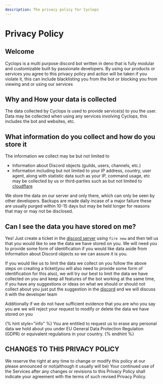 ```yaml
---
description: The privacy policy for Cyclops
---
```


# Privacy Policy

## Welcome

Cyclops is a multi purpose discord bot written in deno that is fully modular and customizable built by passionate developers. By using our products or services you agree to this privacy policy and action will be taken if you violate it, this can include blacklisting you from the bot or blocking you from viewing and or using our services

## Why and How your data is collected

The data collected by Cyclops is used to provide service\(s\) to you the user. Data may be collected when using any services involving Cyclops, this includes the bot and websites, etc.

## What information do you collect and how do you store it

The information we collect may be but not limited to  


* Information about Discord objects \(guilds, users, channels, etc.\)
* Information including but not limited to your IP address, country, user agent, along with statistic data such as your IP, command usage, etc may be collected by us or third-parties such as but not limited to [cloudflare](https://www.cloudflare.com/)

We store the data on our server and only there, which can only be seen by other developers. Backups are made daily incase of a major failure these are usually purged within 10-15 days but may be held longer for reasons that may or may not be disclosed.



## Can I see the data you have stored on me?

Yes! Just create a ticket in the [discord server](https://discord.gg/NMRWG8xgx8) using `fire new` and then tell us that you would like to see the data we have stored on you. We will need you to provide some form of identification if you would like data aside from Information about Discord objects so we can assure it is you.  
  
If you would like us to limit the data we collect on you follow the above steps on creating a ticket\(you will also need to provide some form of identification for this also\), we will try our best to limit the data we have collected on you and keep all features of the bot working at the same time, if you have any suggestions or ideas on what we should or should not collect about you just put the suggestion in the [discord](https://discord.gg/NMRWG8xgx8) and we will discuss it with the developer team   
  
Additionally if we do not have sufficient evidence that you are who you say you are we will reject your request to modify or delete the data we have stored on you

{% hint style="info" %}
You are entitled to request us to erase any personal data we hold about you under EU General Data Protection Regulation \(GDPR\) or equivalent regulations in your country.
{% endhint %}

## CHANGES TO THIS PRIVACY POLICY

We reserve the right at any time to change or modify this policy at our please announced or not\(although it usually will be\) Your continued use of the Services after any changes or revisions to this Privacy Policy shall indicate your agreement with the terms of such revised Privacy Policy.

